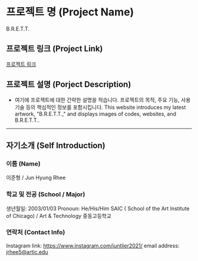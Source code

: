 # 프로젝트 명 (Project Name)
B.R.E.T.T.
## 프로젝트 링크 (Project Link)
[프로젝트 링크](https://transcendent-palmier-da683c.netlify.app/)

## 프로젝트 설명 (Porject Description)
- 여기에 프로젝트에 대한 간략한 설명을 적습니다. 프로젝트의 목적, 주요 기능, 사용 기술 등의 핵심적인 정보를 포함시킵니다.
This website introduces my latest artwork, "B.R.E.T.T.," and displays images of codes, websites, and B.R.E.T.T..

---

## 자기소개 (Self Introduction)

### 이름 (Name)
이준형 / Jun Hyung Rhee

### 학교 및 전공 (School / Major)
생년월일: 2003/01/03
Pronoun: He/His/Him
SAIC ( School of the Art Institute of Chicago) / Art & Technology
중동고등학교

### 연락처 (Contact Info)
Instagram link: https://www.instagram.com/juntlier2021/
email address: jrhee5@artic.edu